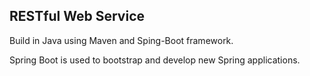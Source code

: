 ## RESTful Web Service

Build in Java using Maven and Sping-Boot framework.

Spring Boot is used to bootstrap and develop new Spring applications.

